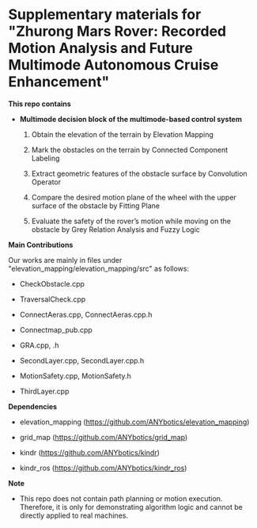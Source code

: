 # Supplementary materials for "Zhurong Mars Rover: Recorded Motion Analysis and Future Multimode Autonomous Cruise Enhancement"

**This repo contains**

- __Multimode decision block of the multimode-based control system__

    1. Obtain the elevation of the terrain by Elevation Mapping

    2. Mark the obstacles on the terrain by Connected Component Labeling 

    3. Extract geometric features of the obstacle surface by Convolution Operator

    4. Compare the desired motion plane of the wheel with the upper surface of the obstacle by Fitting Plane

    5. Evaluate the safety of the rover’s motion while moving on the obstacle by Grey Relation Analysis and Fuzzy Logic

**Main Contributions**

Our works are mainly in files under "elevation_mapping/elevation_mapping/src" as follows:

- CheckObstacle.cpp

- TraversalCheck.cpp

- ConnectAeras.cpp, ConnectAeras.cpp.h

- Connectmap_pub.cpp
  
- GRA.cpp, .h
  
- SecondLayer.cpp, SecondLayer.cpp.h

- MotionSafety.cpp, MotionSafety.h
  
- ThirdLayer.cpp

**Dependencies**

- elevation_mapping (https://github.com/ANYbotics/elevation_mapping)

- grid_map (https://github.com/ANYbotics/grid_map)

- kindr (https://github.com/ANYbotics/kindr)

- kindr_ros (https://github.com/ANYbotics/kindr_ros)

**Note**

- This repo does not contain path planning or motion execution. Therefore, it is only for demonstrating algorithm logic and cannot be directly applied to real machines.

